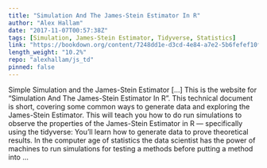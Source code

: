```yaml
---
title: "Simulation And The James-Stein Estimator In R"
author: "Alex Hallam"
date: "2017-11-07T00:57:38Z"
tags: [Simulation, James-Stein Estimator, Tidyverse, Statistics]
link: "https://bookdown.org/content/7248dd1e-d3cd-4e84-a7e2-5b6fefef10f1/"
length_weight: "10.2%"
repo: "alexhallam/js_td"
pinned: false
---
```


Simple Simulation and the James-Stein Estimator [...] This is the website for “Simulation And The James-Stein Estimator In R”. This technical document is short, covering some common ways to generate data and exploring the James-Stein Estimator. This will teach you how to do run simulations to observe the properties of the James-Stein Estimator in R — specifically using the tidyverse:
You’ll learn how to generate data to prove theoretical results. In the computer age of statistics the data scientist has the power of machines to run simulations for testing a methods before putting a method into  ...

